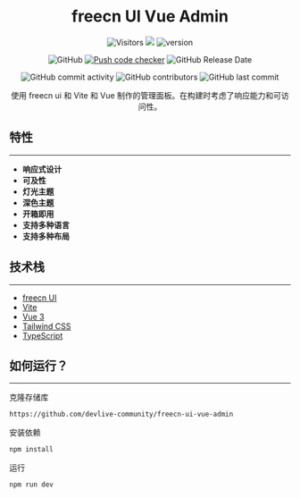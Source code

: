 <div style="text-align: center;">

# freecn UI Vue Admin

![Visitors](https://api.visitorbadge.io/api/visitors?path=https%3A%2F%2Fgithub.com%2Fdevlive-community%2Ffreecn-ui-vue-admin&countColor=%23263759&style=flat)
[![](https://tokei.rs/b1/github/devlive-community/freecn-ui-vue-admin)](https://github.com/devlive-community/freecn-ui-vue-admin)
![version](https://img.shields.io/github/v/release/devlive-community/freecn-ui-vue-admin.svg)

![GitHub](https://img.shields.io/github/license/devlive-community/freecn-ui-vue-admin)
[![Push code checker](https://github.com/devlive-community/freecn-ui-vue-admin/actions/workflows/checker.yml/badge.svg)](https://github.com/devlive-community/freecn-ui-vue-admin/actions/workflows/checker.yml)
![GitHub Release Date](https://img.shields.io/github/release-date/devlive-community/freecn-ui-vue-admin?style=flat-square)

![GitHub commit activity](https://img.shields.io/github/commit-activity/y/devlive-community/freecn-ui-vue-admin?style=flat-square)
![GitHub contributors](https://img.shields.io/github/contributors-anon/devlive-community/freecn-ui-vue-admin?style=flat-square)
![GitHub last commit](https://img.shields.io/github/last-commit/devlive-community/freecn-ui-vue-admin?style=flat-square)

使用 freecn ui 和 Vite 和 Vue 制作的管理面板。在构建时考虑了响应能力和可访问性。

</div>

## 特性

---

- **响应式设计**
- **可及性**
- **灯光主题**
- **深色主题**
- **开箱即用**
- **支持多种语言**
- **支持多种布局**

## 技术栈

---

- [freecn UI](https://freecn.com/)
- [Vite](https://vitejs.dev/)
- [Vue 3](https://vuejs.org/)
- [Tailwind CSS](https://tailwindcss.com/)
- [TypeScript](https://www.typescriptlang.org/)

## 如何运行？

---

克隆存储库

```bash
https://github.com/devlive-community/freecn-ui-vue-admin
```

安装依赖

```bash
npm install
```

运行

```bash
npm run dev
```

